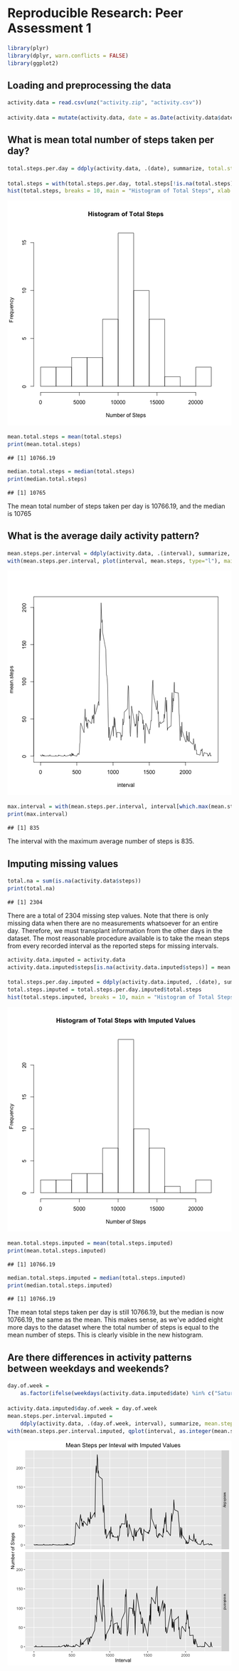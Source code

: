 Reproducible Research: Peer Assessment 1
========================================


```r
library(plyr)
library(dplyr, warn.conflicts = FALSE)
library(ggplot2)
```

## Loading and preprocessing the data


```r
activity.data = read.csv(unz("activity.zip", "activity.csv"))

activity.data = mutate(activity.data, date = as.Date(activity.data$date, "%Y-%m-%d"))
```

## What is mean total number of steps taken per day?


```r
total.steps.per.day = ddply(activity.data, .(date), summarize, total.steps = sum(steps))

total.steps = with(total.steps.per.day, total.steps[!is.na(total.steps)])
hist(total.steps, breaks = 10, main = "Histogram of Total Steps", xlab = "Number of Steps")
```

![plot of chunk unnamed-chunk-3](figure/unnamed-chunk-3-1.png)

```r
mean.total.steps = mean(total.steps)
print(mean.total.steps)
```

```
## [1] 10766.19
```

```r
median.total.steps = median(total.steps)
print(median.total.steps)
```

```
## [1] 10765
```

The mean total number of steps taken per day is 10766.19, and the median is 10765

## What is the average daily activity pattern?


```r
mean.steps.per.interval = ddply(activity.data, .(interval), summarize, mean.steps = mean(steps, na.rm = T))
with(mean.steps.per.interval, plot(interval, mean.steps, type="l"), main = "Mean Steps per Inteval", xlab = "Interval", ylab = "Number of Steps")
```

![plot of chunk unnamed-chunk-4](figure/unnamed-chunk-4-1.png)

```r
max.interval = with(mean.steps.per.interval, interval[which.max(mean.steps)])
print(max.interval)
```

```
## [1] 835
```

The interval with the maximum average number of steps is 835.

## Imputing missing values


```r
total.na = sum(is.na(activity.data$steps))
print(total.na)
```

```
## [1] 2304
```

There are a total of 2304 missing step values. Note that there is only missing data when there are no measurements whatsoever for an entire day. Therefore, we must transplant information from the other days in the dataset. The most reasonable procedure available is to take the mean steps from every recorded interval as the reported steps for missing intervals.  


```r
activity.data.imputed = activity.data
activity.data.imputed$steps[is.na(activity.data.imputed$steps)] = mean.steps.per.interval$mean.steps

total.steps.per.day.imputed = ddply(activity.data.imputed, .(date), summarize, total.steps = sum(steps))
total.steps.imputed = total.steps.per.day.imputed$total.steps
hist(total.steps.imputed, breaks = 10, main = "Histogram of Total Steps with Imputed Values", xlab = "Number of Steps")
```

![plot of chunk unnamed-chunk-6](figure/unnamed-chunk-6-1.png)

```r
mean.total.steps.imputed = mean(total.steps.imputed)
print(mean.total.steps.imputed)
```

```
## [1] 10766.19
```

```r
median.total.steps.imputed = median(total.steps.imputed)
print(median.total.steps.imputed)
```

```
## [1] 10766.19
```

The mean total steps taken per day is still 10766.19, but the median is now 10766.19, the same as the mean. This makes sense, as we've added eight more days to the dataset where the total number of steps is equal to the mean number of steps. This is clearly visible in the new histogram.  

## Are there differences in activity patterns between weekdays and weekends?


```r
day.of.week =
    as.factor(ifelse(weekdays(activity.data.imputed$date) %in% c("Saturday", "Sunday"), "weekend", "weekday"))

activity.data.imputed$day.of.week = day.of.week
mean.steps.per.interval.imputed = 
    ddply(activity.data, .(day.of.week, interval), summarize, mean.steps = mean(steps, na.rm = T))
with(mean.steps.per.interval.imputed, qplot(interval, as.integer(mean.steps), geom="line", facets = (day.of.week ~ .), main = "Mean Steps per Inteval with Imputed Values", xlab = "Interval", ylab = "Number of Steps"))
```

![plot of chunk unnamed-chunk-7](figure/unnamed-chunk-7-1.png)

